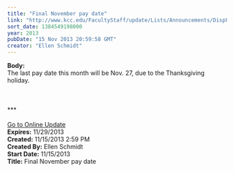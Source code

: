 ```yaml
---
title: "Final November pay date"
link: "http://www.kcc.edu/FacultyStaff/update/Lists/Announcements/DispForm.aspx?ID=1327"
sort_date: 1384549198000
year: 2013
pubDate: "15 Nov 2013 20:59:58 GMT"
creator: "Ellen Schmidt"
---
```


<div><b>Body:</b> <div class="ExternalClass0FCF4E9A760C4E4C834B88601B6EB1AB">
<div>The last pay date this month will be Nov. 27, due to the Thanksgiving holiday.</div>
<div> </div>
<div> </div>
<div> </div>
<div>
<div></div>
<div></div>
<div></div>
<div></div>
<div>
<div></div>
<div>***</div>
<div> </div>
<div></div>
<div></div>
<div><a href="/FacultyStaff/update/Pages/dailyupdate.aspx">Go to Online Update</a></div>
<div></div></div></div></div></div>
<div><b>Expires:</b> 11/29/2013</div>
<div><b>Created:</b> 11/15/2013 2:59 PM</div>
<div><b>Created By:</b> Ellen Schmidt</div>
<div><b>Start Date:</b> 11/15/2013</div>
<div><b>Title:</b> Final November pay date</div>
